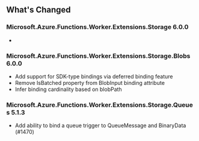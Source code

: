 ## What's Changed

<!-- Please add your release notes in the following format:
- My change description (#PR/#issue)
-->

### Microsoft.Azure.Functions.Worker.Extensions.Storage 6.0.0

- <entry>

### Microsoft.Azure.Functions.Worker.Extensions.Storage.Blobs 6.0.0

- Add support for SDK-type bindings via deferred binding feature
- Remove IsBatched property from BlobInput binding attribute
- Infer binding cardinality based on blobPath

### Microsoft.Azure.Functions.Worker.Extensions.Storage.Queues 5.1.3

- Add ability to bind a queue trigger to QueueMessage and BinaryData (#1470)
